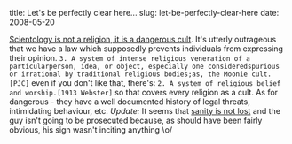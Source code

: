 title: Let's be perfectly clear here...
slug: let-be-perfectly-clear-here
date: 2008-05-20


[Scientology is not a religion, it is a dangerous cult](http://www.guardian.co.uk/uk/2008/may/20/1).
It's utterly outrageous that we have a law which supposedly prevents individuals from expressing their opinion.
`3. A system of intense religious veneration of a particularperson, idea, or object, especially one consideredspurious or irrational by traditional religious bodies;as, the Moonie cult.[PJC]`
even if you don't like that, there's:
`2. A system of religious belief and worship.[1913 Webster]`
so that covers every religion as a cult. As for dangerous - they have a well documented history of legal threats, intimidating behaviour, etc.
*Update:* It seems that [sanity is not lost](http://www.guardian.co.uk/world/2008/may/23/religion) and the guy isn't going to be prosecuted because, as should have been fairly obvious, his sign wasn't inciting anything \\o/
